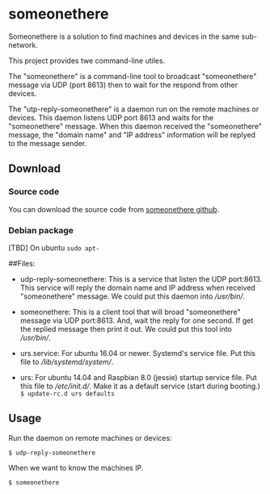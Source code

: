 # someonethere

Someonethere is a solution to find machines and  devices in the same sub-network.

This project provides twe command-line utiles.

The "someonethere" is a command-line tool to broadcast "someonethere" message via UDP (port 8613) then to wait for the respond from other devices.

The "utp-reply-someonethere" is a daemon run on the remote machines or devices. This daemon listens UDP port 8613 and waits for the "someonethere" message.
When this daemon received the "someonethere" message, the "domain name" and "IP address" information will be replyed to the message sender.
 

## Download

### Source code
You can download the source code from [someonethere github](https://github.com/lihow731/someonethere).

### Debian package
[TBD]
On ubuntu
`sudo apt-`

##Files:
* udp-reply-someonethere:
    This is a service that listen the UDP port:8613.
    This service will reply the domain name and IP address when received "someonethere" message.
    We could put this daemon into _/usr/bin/_.

* someonethere: 
    This is a client tool that will broad "someonethere" message via UDP port:8613.
    And, wait the reply for one second.
    If get the replied message then print it out.
    We could put this tool into _/usr/bin/_.

* urs.service:
    For ubuntu 16.04 or newer.
    Systemd's service file.
    Put this file to _/lib/systemd/system/_.

* urs:
    For ubuntu 14.04 and Raspbian 8.0 (jessie)
    startup service file. Put this file to _/etc/init.d/_.
    Make it as a default service (start during booting.)
    `$ update-rc.d urs defaults`

## Usage

Run the daemon on remote machines or devices:

```
$ udp-reply-someonethere
```


When we want to know the machines IP.

```
$ someonethere
```

